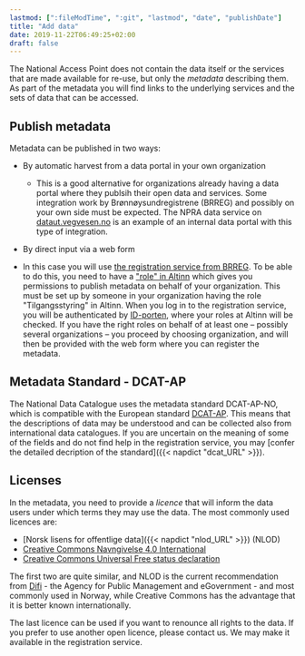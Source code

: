 ```yaml
---
lastmod: [":fileModTime", ":git", "lastmod", "date", "publishDate"]
title: "Add data"
date: 2019-11-22T06:49:25+02:00
draft: false
---
```


The National Access Point does not contain the data itself or the services that are made available for re-use, but only the *metadata* describing them. As part of the metadata you will find links to the underlying services and the sets of data that can be accessed.

## Publish metadata

Metadata can be published in two ways:

 + By automatic harvest from a data portal in your own organization
   + This is a good alternative for organizations already having a data portal where they publsih their open data and services. Some integration work by Brønnøysundregistrene (BRREG) and possibly on your own side must be expected. The NPRA data service on [dataut.vegvesen.no](https://dataut.vegvesen.no/) is an example of an internal data portal with this type of integration.


 + By direct input via a web form
  + In this case you will use [the registration service from BRREG](https://fellesdatakatalog.brreg.no/about-registration). To be able to do this, you need to have a ["role" in Altinn](https://www.altinn.no/en/help/profile/roles-and-rights/) which gives you permissions to publish metadata on behalf of your organization. This must be set up by someone in your organization having the role  "Tilgangsstyring" in Altinn. When you log in to the registration service, you will be authenticated by [ID-porten](http://eid.difi.no/en/id-porten), where your roles at Altinn will be checked. If you have the right roles on behalf of at least one – possibly several organizations – you proceed by choosing organization, and will then be provided with the web form where you can register the metadata.


## Metadata Standard - DCAT-AP

The National Data Catalogue uses the metadata standard  DCAT-AP-NO, which is compatible with the European standard [DCAT-AP](https://joinup.ec.europa.eu/solution/dcat-application-profile-data-portals-europe). This means that the descriptions of data may be understood and can be collected also from international data catalogues. If you are uncertain on the meaning of some of the fields and do not find help in the registration service, you may  [confer the detailed decription of the standard]({{< napdict "dcat_URL" >}}).

## Licenses

In the metadata, you need to provide a *licence* that will inform the data users under which terms they may use the data. The most commonly used licences are:

+ [Norsk lisens for offentlige data]({{< napdict "nlod_URL" >}}) (NLOD)
+ [Creative Commons Navngivelse 4.0 International](https://creativecommons.org/licenses/by/4.0/deed.en)
+ [Creative Commons Universal Free status declaration](https://creativecommons.org/publicdomain/zero/1.0/deed.en)

The first two are quite similar, and NLOD is the current recommendation from [Difi](https://www.difi.no/om-difi/about-difi) - the Agency for Public Management and eGovernment - and most commonly used in Norway, while Creative Commons has the advantage that it is better known internationally.

The last licence can be used if you want to renounce all rights to the data.
If you prefer to use another open licence, please contact us. We may make it available in the registration service.

